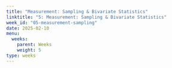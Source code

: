 ```yaml
---
title: "Measurement: Sampling & Bivariate Statistics"
linktitle: "5: Measurement: Sampling & Bivariate Statistics"
week_id: "05-measurement-sampling"
date: 2025-02-10
menu:
  weeks:
    parent: Weeks
    weight: 5
type: weeks
---
```

